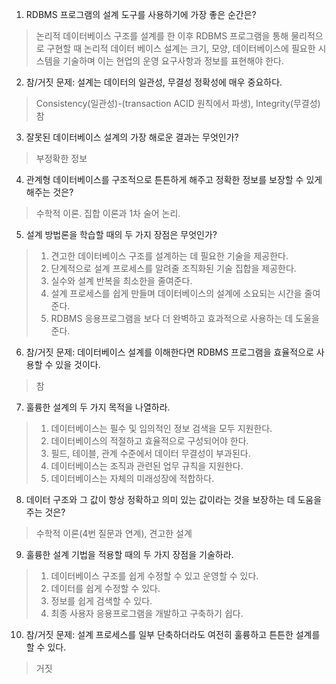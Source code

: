 1. RDBMS 프로그램의 설계 도구를 사용하기에 가장 좋은 순간은?
> 논리적 데이터베이스 구조를 설계를 한 이후 RDBMS 프로그램을 통해 물리적으로 구현할 때
> 논리적 데이터 베이스 설계는 크기, 모양, 데이터베이스에 필요한 시스템을 기술하며 이는 현업의 운영 요구사항과 정보를 표현해야 한다.

2. 참/거짓 문제: 설계는 데이터의 일관성, 무결성 정확성에 매우 중요하다.
> Consistency(일관성)-(transaction ACID 원칙에서 파생), Integrity(무결성)
> 참

3. 잘못된 데이터베이스 설계의 가장 해로운 결과는 무엇인가?
> 부정확한 정보

4. 관계형 데이터베이스를 구조적으로 튼튼하게 해주고 정확한 정보를 보장할 수 있게 해주는 것은?
> 수학적 이론. 집합 이론과 1차 술어 논리. 

5. 설계 방법론을 학습할 때의 두 가지 장점은 무엇인가?
> 1) 견고한 데이터베이스 구조를 설계하는 데 필요한 기술을 제공한다. 
> 2) 단계적으로 설계 프로세스를 알려줄 조직화된 기술 집합을 제공한다. 
> 3) 실수와 설계 반복을 최소한을 줄여준다.
> 4) 설계 프로세스를 쉽게 만들며 데이터베이스의 설계에 소요되는 시간을 줄여준다.
> 5) RDBMS 응용프로그램을 보다 더 완벽하고 효과적으로 사용하는 데 도울을 준다. 

6. 참/거짓 문제: 데이터베이스 설계를 이해한다면 RDBMS 프로그램을 효율적으로 사용할 수 있을 것이다. 
> 참

7. 훌륭한 설계의 두 가지 목적을 나열하라. 
> 1) 데이터베이스는 필수 및 임의적인 정보 검색을 모두 지원한다.
> 2) 데이터베이스의 적절하고 효율적으로 구성되어야 한다.
> 3) 필드, 테이블, 관계 수준에서 데이터 무결성이 부과된다. 
> 4) 데이터베이스는 조직과 관련된 업무 규칙을 지원한다. 
> 5) 데이터베이스는 자체의 미래성장에 적합하다.

8. 데이터 구조와 그 값이 항상 정확하고 의미 있는 값이라는 것을 보장하는 데 도움을 주는 것은?
> 수학적 이론(4번 질문과 연계), 견고한 설계

9. 훌륭한 설계 기법을 적용할 때의 두 가지 장점을 기술하라. 

> 1) 데이터베이스 구조를 쉽게 수정할 수 있고 운영할 수 있다. 
> 2) 데이터를 쉽게 수정할 수 있다. 
> 3) 정보를 쉽게 검색할 수 있다. 
> 4) 최종 사용자 응용프로그램을 개발하고 구축하기 쉽다.

10. 참/거짓 문제: 설계 프로세스를 일부 단축하더라도 여전히 훌륭하고 튼튼한 설계를 할 수 있다.
> 거짓
